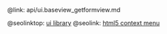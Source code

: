 @link: api/ui.baseview_getformview.md

@seolinktop: [ui library](https://webix.com)
@seolink: [html5 context menu](https://webix.com/widget/contextmenu/)